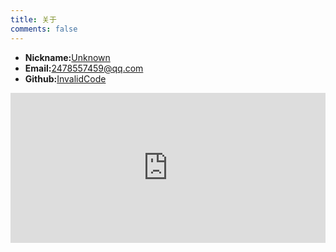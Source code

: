 ```yaml
---
title: 关于
comments: false
---
```

* **Nickname:**[Unknown](https://invalidcode.github.io)
* **Email:**[2478557459@qq.com](2478557459@qq.com)
* **Github:**[InvalidCode](https://github.com/InvalidCode)

<iframe src="https://invalidcode.github.io/donate/" style="overflow-x:hidden;overflow-y:hidden; border:0xp none #fff; min-height:240px; width:100%;"  frameborder="0" scrolling="no"></iframe>


